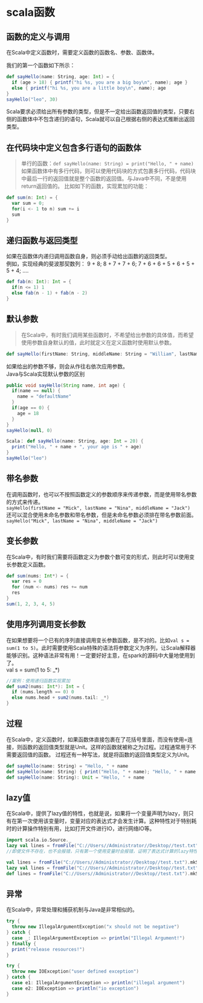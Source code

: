 # scala函数
## 函数的定义与调用
在Scala中定义函数时，需要定义函数的函数名、参数、函数体。

我们的第一个函数如下所示：
```scala
def sayHello(name: String, age: Int) = {
  if (age > 18) { printf("hi %s, you are a big boy\n", name); age } 
  else { printf("hi %s, you are a little boy\n", name); age 
}
sayHello("leo", 30)
```
Scala要求必须给出所有参数的类型，但是不一定给出函数返回值的类型，只要右侧的函数体中不包含递归的语句，Scala就可以自己根据右侧的表达式推断出返回类型。
##  在代码块中定义包含多行语句的函数体
>单行的函数：`def sayHello(name: String) = print("Hello, " + name)`
如果函数体中有多行代码，则可以使用代码块的方式包裹多行代码，代码块中最后一行的返回值就是整个函数的返回值。与Java中不同，不是使用return返回值的。
比如如下的函数，实现累加的功能：
``` scala
def sum(n: Int) = {
  var sum = 0;
  for(i <- 1 to n) sum += i
  sum
}
```
##  递归函数与返回类型
如果在函数体内递归调用函数自身，则必须手动给出函数的返回类型。<br>
例如，实现经典的斐波那契数列：
9 + 8; 8 + 7 + 7 + 6; 7 + 6 + 6 + 5 + 6 + 5 + 5 + 4; ....
``` scala
def fab(n: Int): Int = {
  if(n <= 1) 1
  else fab(n - 1) + fab(n - 2)
}
```
## 默认参数
> 在Scala中，有时我们调用某些函数时，不希望给出参数的具体值，而希望使用参数自身默认的值，此时就定义在定义函数时使用默认参数。
``` scala
def sayHello(firstName: String, middleName: String = "William", lastName: String = "Croft") = firstName + " " + middleName + " " + lastName 
```
如果给出的参数不够，则会从作往右依次应用参数。<br>
Java与Scala实现默认参数的区别
``` java code 
public void sayHello(String name, int age) {
  if(name == null) {
    name = "defaultName"
  }
  if(age == 0) {
    age = 18
  }
}
sayHello(null, 0)
```
``` scala
Scala： def sayHello(name: String, age: Int = 20) {
  print("Hello, " + name + ", your age is " + age)
}
sayHello("leo")
```
## 带名参数
在调用函数时，也可以不按照函数定义的参数顺序来传递参数，而是使用带名参数的方式来传递。
<br>`sayHello(firstName = "Mick", lastName = "Nina", middleName = "Jack") ` <br>还可以混合使用未命名参数和带名参数，但是未命名参数必须排在带名参数前面。
`sayHello("Mick", lastName = "Nina", middleName = "Jack")`
## 变长参数
在Scala中，有时我们需要将函数定义为参数个数可变的形式，则此时可以使用变长参数定义函数。
``` scala
def sum(nums: Int*) = {
  var res = 0
  for (num <- nums) res += num
  res
}
sum(1, 2, 3, 4, 5)
```
## 使用序列调用变长参数
在如果想要将一个已有的序列直接调用变长参数函数，是不对的。比如`val s = sum(1 to 5)`。此时需要使用Scala特殊的语法将参数定义为序列，让Scala解释器能够识别。这种语法非常有用！一定要好好主意，在spark的源码中大量地使用到了。<br>
val s = sum(1 to 5: _*)<br>
``` scala
//案例：使用递归函数实现累加
def sum2(nums: Int*): Int = {
  if (nums.length == 0) 0
  else nums.head + sum2(nums.tail: _*)
}
```
## 过程
在Scala中，定义函数时，如果函数体直接包裹在了花括号里面，而没有使用=连接，则函数的返回值类型就是Unit。这样的函数就被称之为过程。过程通常用于不需要返回值的函数。
过程还有一种写法，就是将函数的返回值类型定义为Unit。
``` scala
def sayHello(name: String) = "Hello, " + name
def sayHello(name: String) { print("Hello, " + name); "Hello, " + name }
def sayHello(name: String): Unit = "Hello, " + name
```
## lazy值
在Scala中，提供了lazy值的特性，也就是说，如果将一个变量声明为lazy，则只有在第一次使用该变量时，变量对应的表达式才会发生计算。这种特性对于特别耗时的计算操作特别有用，比如打开文件进行IO，进行网络IO等。
``` scala
import scala.io.Source._
lazy val lines = fromFile("C://Users//Administrator//Desktop//test.txt").mkString
//即使文件不存在，也不会报错，只有第一个使用变量时会报错，证明了表达式计算的lazy特性。

val lines = fromFile("C://Users//Administrator//Desktop//test.txt").mkString
lazy val lines = fromFile("C://Users//Administrator//Desktop//test.txt").mkString
def lines = fromFile("C://Users//Administrator//Desktop//test.txt").mkString
```
## 异常
在Scala中，异常处理和捕获机制与Java是非常相似的。
```scala
try {
  throw new IllegalArgumentException("x should not be negative")
} catch {
  case _: IllegalArgumentException => println("Illegal Argument!")
} finally {
  print("release resources!")
}

try {
  throw new IOException("user defined exception")
} catch {
  case e1: IllegalArgumentException => println("illegal argument")
  case e2: IOException => println("io exception")
}
```
